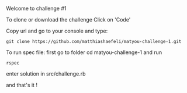 Welcome to challenge #1

To clone or download the challenge
Click on 'Code'

Copy url and go to your console and type:
```
git clone https://github.com/matthiashaefeli/matyou-challenge-1.git
```

To run spec file:
first go to folder 
cd matyou-challenge-1
and run 
```
rspec
```
enter solution in src/challenge.rb

and that's it !
